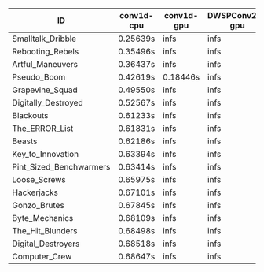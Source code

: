 |ID|conv1d-cpu|conv1d-gpu|DWSPConv2D-gpu|gemm-gpu|avg|
|-|-|-|-|-|-|
|Smalltalk_Dribble|0.25639s|infs|infs|4.39710s|infs|
|Rebooting_Rebels|0.35496s|infs|infs|4.42632s|infs|
|Artful_Maneuvers|0.36437s|infs|infs|4.43336s|infs|
|Pseudo_Boom|0.42619s|0.18446s|infs|4.36099s|infs|
|Grapevine_Squad|0.49550s|infs|infs|4.42482s|infs|
|Digitally_Destroyed|0.52567s|infs|infs|4.42683s|infs|
|Blackouts|0.61233s|infs|infs|4.41351s|infs|
|The_ERROR_List|0.61831s|infs|infs|4.42156s|infs|
|Beasts|0.62186s|infs|infs|4.42981s|infs|
|Key_to_Innovation|0.63394s|infs|infs|4.42516s|infs|
|Pint_Sized_Benchwarmers|0.63414s|infs|infs|4.44415s|infs|
|Loose_Screws|0.65975s|infs|infs|4.41946s|infs|
|Hackerjacks|0.67101s|infs|infs|4.42694s|infs|
|Gonzo_Brutes|0.67845s|infs|infs|4.55776s|infs|
|Byte_Mechanics|0.68109s|infs|infs|4.41095s|infs|
|The_Hit_Blunders|0.68498s|infs|infs|4.42672s|infs|
|Digital_Destroyers|0.68518s|infs|infs|4.45417s|infs|
|Computer_Crew|0.68647s|infs|infs|4.41585s|infs|
